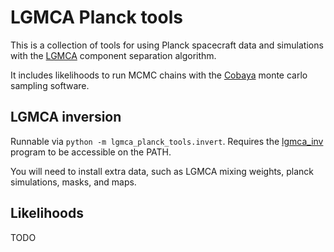 # LGMCA Planck tools

This is a collection of tools for using Planck spacecraft data and simulations
with the [LGMCA](https://www.cosmostat.org/software/lgmca) component separation
algorithm.

It includes likelihoods to run MCMC chains with the
[Cobaya](https://cobaya.readthedocs.io/en/latest/) monte carlo sampling
software.

## LGMCA inversion

Runnable via `python -m lgmca_planck_tools.invert`. Requires the
[lgmca_inv](https://github.com/florentsureau/lgmca_inv) program to be accessible
on the PATH.

You will need to install extra data, such as LGMCA mixing weights, planck
simulations, masks, and maps.

## Likelihoods

TODO
